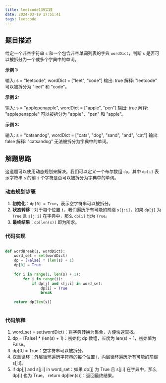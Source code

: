 ```yaml
---
title: leetcode139实践
date: 2024-03-19 17:51:41
tags: leetcode
---
```

## 题目描述

给定一个非空字符串 `s` 和一个包含非空单词列表的字典 `wordDict`，判断 `s` 是否可以被拆分为一个或多个字典中的单词。

**示例 1:**

输入: s = "leetcode", wordDict = ["leet", "code"]
输出: true
解释: "leetcode" 可以被拆分为 "leet" 和 "code"。

**示例 2:**

输入: s = "applepenapple", wordDict = ["apple", "pen"]
输出: true
解释: "applepenapple" 可以被拆分为 "apple"、"pen" 和 "apple"。

**示例 3:**

输入: s = "catsandog", wordDict = ["cats", "dog", "sand", "and", "cat"]
输出: false
解释: "catsandog" 无法被拆分为字典中的单词。

## 解题思路

这道题可以使用动态规划来解决。我们可以定义一个布尔数组 `dp`，其中 `dp[i]` 表示字符串 `s` 的前 `i` 个字符是否可以被拆分为字典中的单词。

### 动态规划步骤

1. **初始化**：`dp[0] = True`，表示空字符串可以被拆分。
2. **状态转移**：对于每个位置 `i`，我们遍历所有可能的前缀 `s[j:i]`，如果 `dp[j]` 为 `True` 且 `s[j:i]` 在字典中，那么 `dp[i]` 也为 `True`。
3. **最终结果**：`dp[len(s)]` 即为所求。

### 代码实现

```python

def wordBreak(s, wordDict):
    word_set = set(wordDict)
    dp = [False] * (len(s) + 1)
    dp[0] = True
    
    for i in range(1, len(s) + 1):
        for j in range(i):
            if dp[j] and s[j:i] in word_set:
                dp[i] = True
                break
    
    return dp[len(s)]
	
```

### 代码解释

1. word_set = set(wordDict)：将字典转换为集合，方便快速查找。
2. dp = [False] * (len(s) + 1)：初始化 dp 数组，长度为 len(s) + 1，初始值为 False。
3. dp[0] = True：空字符串可以被拆分。
4. 双重循环：外层循环遍历字符串的每个位置 i，内层循环遍历所有可能的前缀 s[j:i]。
5. if dp[j] and s[j:i] in word_set：如果 dp[j] 为 True 且 s[j:i] 在字典中，那么 dp[i] 也为 True。
return dp[len(s)]：返回最终结果。